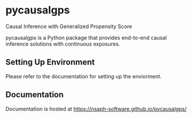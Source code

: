 # pycausalgps

Causal Inference with Generalized Propensity Score

pycausalgps is a Python package that provides end-to-end causal inference solutions with continuous exposures. 

## Setting Up Environment

Please refer to the documentation for setting up the enviorment.


## Documentation

Documentation is hosted at https://nsaph-software.github.io/pycausalgps/
